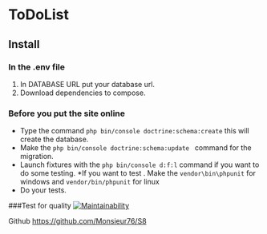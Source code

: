 ToDoList
========

## Install

### In the .env file
1. In DATABASE URL put your database url.
2. Download dependencies to compose.

### Before you put the site online
* Type the command `php bin/console doctrine:schema:create` this will create the database.
* Make the `php bin/console doctrine:schema:update ` command for the migration.
* Launch fixtures with the `php bin/console d:f:l` command if you want to do some testing.
*If you want to test . Make the `vendor\bin\phpunit` for windows and 
`vendor/bin/phpunit` for linux
* Do your tests.

###Test for quality
[![Maintainability](https://api.codeclimate.com/v1/badges/b5d1516c3f762f72ec5f/maintainability)](https://codeclimate.com/github/Monsieur76/S8/maintainability)


Github https://github.com/Monsieur76/S8
